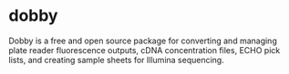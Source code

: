 # dobby

Dobby is a free and open source package for converting and managing plate
reader fluorescence outputs, cDNA concentration files, ECHO pick lists, and
creating sample sheets for Illumina sequencing.


